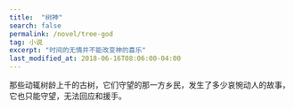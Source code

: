 ```yaml
---
title:  "树神"
search: false
permalink: /novel/tree-god
tag: 小说
excerpt: "时间的无情并不能改变神的喜乐"
last_modified_at: 2018-06-16T08:06:00-04:00
---
```


那些动辄树龄上千的古树，它们守望的那一方乡民，发生了多少哀惋动人的故事，它也只能守望，无法回应和援手。